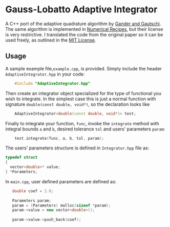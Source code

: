 Gauss-Lobatto Adaptive Integrator
===================

A C++ port of the adaptive quadrature algorithm by [Gander and Gautschi](http://link.springer.com/article/10.1023%2FA%3A1022318402393). The same algorithm is implemented in [Numerical Recipes](http://www.nr.com/), but their license is very restrictive. I translated the code from the original paper so it can be used freely, as outlined in the [MIT License](http://opensource.org/licenses/MIT).

Usage
-------------------
A sample example file,`example.cpp`, is provided.
Simply include the header `AdaptiveIntegrator.hpp` in your code:
```cpp
    #include "AdaptiveIntegrator.hpp"
```
Then create an integrator object specialized for the type of functional 
you wish to integrate. In the simplest case this is just a normal function 
with signature `double(const double, void*)`, so the declaration looks like
```cpp
    AdaptiveIntegrator<double(const double, void*)> test;
```
Finally to integrate your function, `func`, invoke the `integrate` method 
with integral bounds `a` and `b`, desired tolerance `tol` and users' parameters `param`:
```cpp
    test.integrate(func, a, b, tol, param);
```

The users' parameters structure is defined in `Integrator.hpp` file as:

```cpp
typedef struct
{
  vector<double>* value;
} *Parameters;
```
In `main.cpp`, user defined parameters are defined as:

```cpp
   double coef = 2.0;
   
   Parameters param;
   param = (Parameters) malloc(sizeof *param);
   param->value = new vector<double>();
 
   param->value->push_back(coef);
```

